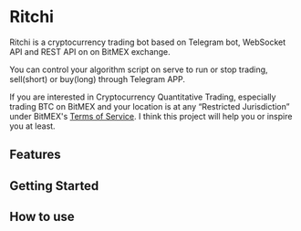 # Ritchi
Ritchi is a cryptocurrency trading bot based on Telegram bot, WebSocket API and REST API on on BitMEX exchange.  
  
You can control your algorithm script on serve to run or stop trading, sell(short) or buy(long) through Telegram APP.  
  
If you are interested in Cryptocurrency Quantitative Trading, especially trading BTC on BitMEX and your location is at any “Restricted Jurisdiction” under BitMEX's [Terms of Service](https://www.bitmex.com/app/terms). I think this project will help you or inspire you at least.

## Features

## Getting Started

## How to use
